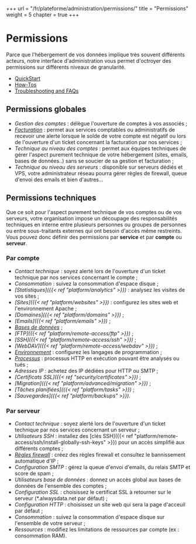 +++
url = "/fr/plateforme/administration/permissions/"
title = "Permissions"
weight = 5
chapter = true
+++

# Permissions

Parce que l'hébergement de vos données implique très souvent différents acteurs, notre interface d'administration vous permet d'octroyer des permissions sur différents niveaux de granularité.

- [QuickStart]()
- [How-Tos]()
- [Troubleshooting and FAQs]()

## Permissions globales

- _Gestion des comptes_ : délègue l'ouverture de comptes à vos associés  ;
- _[Facturation]()_ : permet aux services comptables ou administratifs de recevoir une alerte lorsque le solde de votre compte est négatif ou lors de l'ouverture d'un ticket concernant la facturation par nos services ;
- _Technique au niveau des comptes_ : permet aux équipes techniques de gérer l'aspect purement technique de votre hébergement (sites, emails, bases de données..) sans se soucier de sa gestion et facturation ;
- _Technique au niveau des serveurs_ : disponible sur serveurs dédiés et VPS, votre administrateur réseau pourra gérer règles de firewall, queue d'envoi des emails et bien d'autres...

## Permissions techniques

Que ce soit pour l'aspect purement technique de vos comptes ou de vos serveurs, votre organisation impose un découpage des responsabilités techniques en interne entre plusieurs personnes ou groupes de personnes ou entre sous-traitants externes qui ont besoin d'accès même restreints. Vous pouvez donc définir des permissions par **service** et par **compte** ou **serveur**.

### Par compte

- _Contact technique_ : soyez alerté lors de l'ouverture d'un ticket technique par nos services concernant le compte ;
- _Consommation_ : suivez la consommation d'espace disque ;
- _[Statistiques]({{< ref "platform/analytics" >}})_ : analysez les visites de vos sites ;
- _[Sites]({{< ref "platform/websites" >}})_ : configurez les sites web et l'environnement Apache ;
- _[Domaines]({{< ref "platform/domains" >}})_ ;
- _[Emails]({{< ref "platform/emails" >}})_ ;
- _[Bases de données]()_ ;
- _[FTP]({{< ref "platform/remote-access/ftp" >}})_ ;
- _[SSH]({{< ref "platform/remote-access/ssh" >}})_ ;
- _[WebDAV]({{< ref "platform/remote-access/webdav" >}})_ ;
- _[Environnement]()_ : configurez les langages de programmation ;
- _[Processus]()_ : processus HTTP en exécution pouvant être analysés ou tués ;
- _Adresses IP_ : achetez des IP dédiées pour HTTP ou SMTP ;
- _[Certificats SSL]({{< ref "security/certificates" >}})_ ;
- _[Migration]({{< ref "platform/advanced/migration" >}})_ ;
- _[Tâches planifiées]({{< ref "platform/tasks" >}})_ ;
- _[Sauvegardes]({{< ref "platform/backups" >}})_.

### Par serveur

- _Contact technique_ : soyez alerté lors de l'ouverture d'un ticket technique par nos services concernant un serveur ;
- _Utilisateurs SSH_ : installez des [clés SSH]({{< ref "platform/remote-access/ssh/install-globally-ssh-keys" >}}) pour un accès simplifié aux différents comptes ;
- _[Règles firewall]()_ : créez des règles firewall et consultez le bannissement automatique d'IP ;
- _Configuration SMTP_ : gérez la queue d'envoi d'emails, du relais SMTP et score de spam ;
- _Utilisateurs base de données_ : donnez un accès global aux bases de données de l'ensemble des comptes ;
- _Configuration SSL_ : choisissez le certificat SSL à retourner sur le serveur (*.alwaysdata.net par défaut) ;
- _Configuration HTTP_ : choisissez un site web qui sera la page d'acceuil par défaut ;
- _Consommation_ : suivez la consommation d'espace disque sur l'ensemble de votre serveur ;
- _Ressources_ : modifiez les limitations de ressources par compte (ex : consommation RAM).
